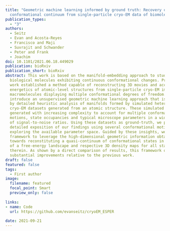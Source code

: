```yaml
---
title: "Geometric machine learning informed by ground truth: Recovery of
  conformational continuum from single-particle cryo-EM data of biomolecules"
publication_types:
  - "3"
authors:
  - Seitz
  - Evan and Acosta-Reyes
  - Francisco and Maji
  - Suvrajit and Schwander
  - Peter and Frank
  - Joachim
doi: 10.1101/2021.06.18.449029
publication: bioRxiv
publication_short: bioRxiv
abstract: This work is based on the manifold-embedding approach to study
  biological molecules exhibiting continuous conformational changes. Previous
  work established a method capable of reconstructing 3D movies and accompanying
  energetics of atomic-level structures from single-particle cryo-EM images of
  macromolecules displaying multiple conformational degrees of freedom. Here, we
  introduce an unsupervised geometric machine learning approach that is informed
  by detailed heuristic analysis of manifolds formed by simulated heterogeneous
  cryo-EM datasets generated from an atomic structure. These simulated data were
  generated with increasing complexity to account for multiple conformational
  motions, state occupancies and typical microscope parameters in a wide range
  of signal-to-noise ratios. Using these datasets as ground-truth, we provide
  detailed exposition of our findings using several conformational motions while
  exploring the available parameter space. Guided by these insights, we build a
  framework to leverage the high-dimensional geometric information obtained
  towards reconstituting a quasi-continuum of conformational states in the form
  of a free-energy landscape and respective 3D density maps for all states
  therein. As shown by a direct comparison of results, this framework offers
  substantial improvements relative to the previous work.
draft: false
featured: false
tags:
  - First author
image:
  filename: featured
  focal_point: Smart
  preview_only: false
  
links: 
- name: Code
  url: https://github.com/evanseitz/cryoEM_ESPER
  
date: 2021-09-21
---
```

